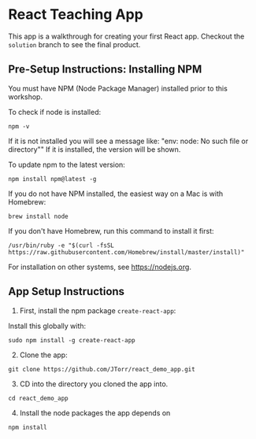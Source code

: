 React Teaching App
======

This app is a walkthrough for creating your first React app. Checkout the
`solution` branch to see the final product.

Pre-Setup Instructions: Installing NPM
------

You must have NPM (Node Package Manager) installed prior to this workshop.

To check if node is installed:

```
npm -v
```

If it is not installed you will see a message like:
"env: node: No such file or directory""
If it is installed, the version will be shown.

To update npm to the latest version:

```
npm install npm@latest -g
```

If you do not have NPM installed, the easiest way on a Mac is with Homebrew:

```
brew install node
```

If you don't have Homebrew, run this command to install it first:
```
/usr/bin/ruby -e "$(curl -fsSL https://raw.githubusercontent.com/Homebrew/install/master/install)"
```

For installation on other systems, see https://nodejs.org.

App Setup Instructions
------

1. First, install the npm package `create-react-app`:

 Install this globally with:

 ```
 sudo npm install -g create-react-app
 ```

2. Clone the app:

 ```
 git clone https://github.com/JTorr/react_demo_app.git
 ```

3. CD into the directory you cloned the app into.

 ```
 cd react_demo_app
 ```

4. Install the node packages the app depends on

 ```
 npm install
 ```

